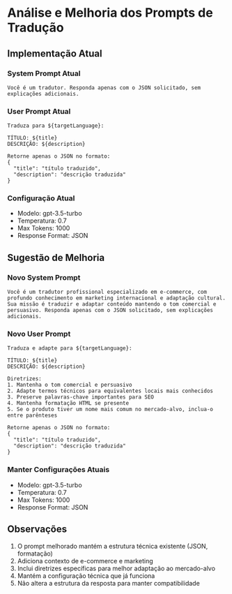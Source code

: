 # Análise e Melhoria dos Prompts de Tradução

## Implementação Atual

### System Prompt Atual
```
Você é um tradutor. Responda apenas com o JSON solicitado, sem explicações adicionais.
```

### User Prompt Atual
```
Traduza para ${targetLanguage}:

TÍTULO: ${title}
DESCRIÇÃO: ${description}

Retorne apenas o JSON no formato:
{
  "title": "título traduzido",
  "description": "descrição traduzida"
}
```

### Configuração Atual
- Modelo: gpt-3.5-turbo
- Temperatura: 0.7
- Max Tokens: 1000
- Response Format: JSON

## Sugestão de Melhoria

### Novo System Prompt
```
Você é um tradutor profissional especializado em e-commerce, com profundo conhecimento em marketing internacional e adaptação cultural. Sua missão é traduzir e adaptar conteúdo mantendo o tom comercial e persuasivo. Responda apenas com o JSON solicitado, sem explicações adicionais.
```

### Novo User Prompt
```
Traduza e adapte para ${targetLanguage}:

TÍTULO: ${title}
DESCRIÇÃO: ${description}

Diretrizes:
1. Mantenha o tom comercial e persuasivo
2. Adapte termos técnicos para equivalentes locais mais conhecidos
3. Preserve palavras-chave importantes para SEO
4. Mantenha formatação HTML se presente
5. Se o produto tiver um nome mais comum no mercado-alvo, inclua-o entre parênteses

Retorne apenas o JSON no formato:
{
  "title": "título traduzido",
  "description": "descrição traduzida"
}
```

### Manter Configurações Atuais
- Modelo: gpt-3.5-turbo
- Temperatura: 0.7
- Max Tokens: 1000
- Response Format: JSON

## Observações
1. O prompt melhorado mantém a estrutura técnica existente (JSON, formatação)
2. Adiciona contexto de e-commerce e marketing
3. Inclui diretrizes específicas para melhor adaptação ao mercado-alvo
4. Mantém a configuração técnica que já funciona
5. Não altera a estrutura da resposta para manter compatibilidade 